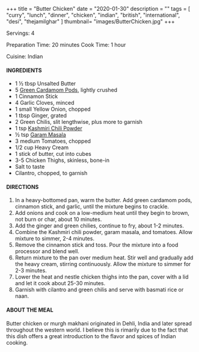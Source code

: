 +++
title = "Butter Chicken"
date = "2020-01-30"
description = ""
tags = [
    "curry",
    "lunch",
    "dinner",
    "chicken",
    "indian", 
    "british", 
    "international",
    "desi",
    "thejamilghar"
]
thumbnail= "images/ButterChicken.jpg"
+++

Servings: 4 <!--more-->

Preparation Time: 20 minutes 
Cook Time: 1 hour 

Cuisine: Indian

#### INGREDIENTS 

* 1 ½ tbsp Unsalted Butter
* 5 [Green Cardamom Pods](https://amzn.to/3tZaNOd), lightly crushed
* 1 Cinnamon Stick
* 4 Garlic Cloves, minced
* 1 small Yellow Onion, chopped
* 1 tbsp Ginger, grated
* 2 Green Chilis, slit lengthwise, plus more to garnish
* 1 tsp [Kashmiri Chili Powder](https://amzn.to/3jP2lMC) 
* ½ tsp [Garam Masala](https://amzn.to/3u0tvEX)
* 3 medium Tomatoes, chopped 
* 1/2 cup Heavy Cream
* 1 stick of butter, cut into cubes
* 3-5 Chicken Thighs, skinless, bone-in
* Salt to taste
* Cilantro, chopped, to garnish

#### DIRECTIONS 

1. In a heavy-bottomed pan, warm the butter. Add green cardamom pods, cinnamon stick, and garlic, until the mixture begins to crackle.
2. Add onions and cook on a low-medium heat until they begin to brown, not burn or char, about 10 minutes.
3. Add the ginger and green chilies, continue to fry, about 1-2 minutes.
4. Combine the Kashmiri chili powder, garam masala, and tomatoes. Allow mixture to simmer, 2-4 minutes.
5. Remove the cinnamon stick and toss. Pour the mixture into a food processor and blend well.
6. Return mixture to the pan over medium heat. Stir well and gradually add the heavy cream, stirring continuously. Allow the mixture to simmer for 2-3 minutes.
7. Lower the heat and nestle chicken thighs into the pan, cover with a lid and let it cook about 25-30 minutes.
8. Garnish with cilantro and green chilis and serve with basmati rice or naan.

#### ABOUT THE MEAL

Butter chicken or murgh makhani originated in Dehli, India and later spread throughout the western world. I believe this is rimarily due to the fact that this dish offers a great introduction to the flavor and spices of Indian cooking.

